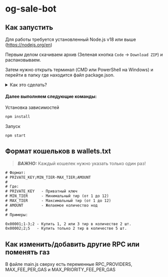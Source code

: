 # og-sale-bot

## Как запустить
Для работы требуется установленный Node.js v18 или выше (https://nodejs.org/en)

Первым делом скачиваем архив (Зеленая кнопка `Code` -> `Download ZIP`) и распаковываем.

Затем нужно открыть терминал (CMD или PowerShell на Windows) и перейти в папку где находится файл package.json.
<details>
  <summary>Как это сделать?</summary>

  В проводнике копируем путь к папке и вставляем в терминале:
  ```bash
  cd путь_к_папке
  ```
</details>

#### Далее выполняем следующие команды:

Установка зависимостей
```bash
npm install
```

Запуск
```bash
npm start
```

## Формат кошельков в wallets.txt
> **_ВАЖНО:_** Каждый кошелек нужно указать только один раз!

```txt
# Формат:
# PRIVATE_KEY;MIN_TIER-MAX_TIER;AMOUNT
#
# Где:
# PRIVATE_KEY   - Приватный ключ
# MIN_TIER      - Минимальный тир (от 1 до 12)
# MAX_TIER      - Максимальный тир (от 1 до 12)
# AMOUNT        - Желаемое количество нод
#
# Примеры:

0x00001;1-3;2 - Купить 1, 2 или 3 тир в количестве 2 шт.
0x00002;2;5   - Купить только 2 тир в количестве 5 шт.
```

## Как изменить/добавить другие RPC или поменять газ
В файле main.js сверху есть переменные RPC_PROVIDERS, MAX_FEE_PER_GAS и MAX_PRIORITY_FEE_PER_GAS
